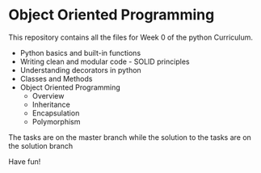 # Object Oriented Programming

This repository contains all the files for Week 0 of the python Curriculum.

- Python basics and built-in functions
- Writing clean and modular code - SOLID principles
- Understanding decorators in python
- Classes and Methods
- Object Oriented Programming
   * Overview
   * Inheritance
   * Encapsulation
   * Polymorphism

The tasks are on the master branch while the solution to the tasks are on the solution branch

Have fun!
